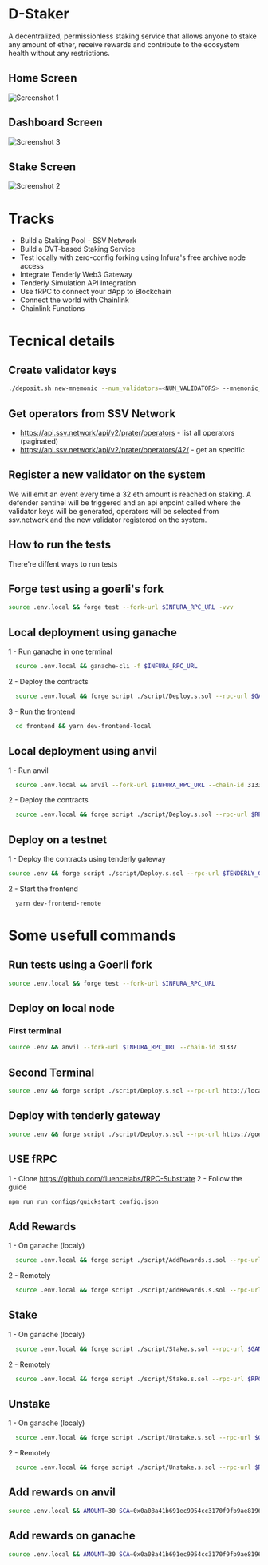 # D-Staker

A decentralized, permissionless staking service that allows anyone to stake any amount of ether, receive rewards and contribute to the ecosystem health without any restrictions.

## Home Screen
![Screenshot 1](./screenshots/screenshot-1.png "Home screen")

## Dashboard Screen
![Screenshot 3](./screenshots/screenshot-3.png "Dashboard screen")

## Stake Screen
![Screenshot 2](./screenshots/screenshot-2.png "Stake screen")

# Tracks
* Build a Staking Pool - SSV Network
* Build a DVT-based Staking Service
* Test locally with zero-config forking using Infura's free archive node access
* Integrate Tenderly Web3 Gateway
* Tenderly Simulation API Integration
* Use fRPC to connect your dApp to Blockchain
* Connect the world with Chainlink
* Chainlink Functions

# Tecnical details
## Create validator keys

```sh
./deposit.sh new-mnemonic --num_validators=<NUM_VALIDATORS> --mnemonic_language=english --chain=<CHAIN_NAME> --folder=<YOUR_FOLDER_PATH>
```

## Get operators from SSV Network
* https://api.ssv.network/api/v2/prater/operators - list all operators (paginated)
* https://api.ssv.network/api/v2/prater/operators/42/ - get an specific

## Register a new validator on the system
We will emit an event every time a 32 eth amount is reached on staking. A defender sentinel will be triggered and an api enpoint called where the validator keys will be generated, operators will be selected from ssv.network and the new validator registered on the system.

## How to run the tests
There're diffent ways to run tests
## Forge test using a goerli's fork
```sh
source .env.local && forge test --fork-url $INFURA_RPC_URL -vvv
```

## Local deployment using ganache
1 - Run ganache in one terminal
```sh
  source .env.local && ganache-cli -f $INFURA_RPC_URL
```

2 - Deploy the contracts
```sh
  source .env.local && forge script ./script/Deploy.s.sol --rpc-url $GANACHE_RPC_URL --broadcast --private-key $GANACHE_PRIVATE_KEY
```

3 - Run the frontend
```sh
  cd frontend && yarn dev-frontend-local
```

## Local deployment using anvil
1 - Run anvil
```sh
  source .env.local && anvil --fork-url $INFURA_RPC_URL --chain-id 31337
```

2 - Deploy the contracts
```sh
  source .env.local && forge script ./script/Deploy.s.sol --rpc-url $RPC_URL --private-key $DEPLOYMENT_PRIVATE_KEY -vvv --broadcast
```

## Deploy on a testnet
1 - Deploy the contracts using tenderly gateway
```sh
source .env && forge script ./script/Deploy.s.sol --rpc-url $TENDERLY_GATEWAY --broadcast --private-key $PRIVATE_KEY --legacy
```

2 - Start the frontend
```sh
  yarn dev-frontend-remote
```

# Some usefull commands

## Run tests using a Goerli fork

```sh
source .env.local && forge test --fork-url $INFURA_RPC_URL
```

## Deploy on local node

### First terminal
```sh
source .env && anvil --fork-url $INFURA_RPC_URL --chain-id 31337
```

## Second Terminal
```sh
source .env && forge script ./script/Deploy.s.sol --rpc-url http://localhost:8545 --private-key 0xac0974bec39a17e36ba4a6b4d238ff944bacb478cbed5efcae784d7bf4f2ff80 --broadcast
```

## Deploy with tenderly gateway
```sh
source .env && forge script ./script/Deploy.s.sol --rpc-url https://goerli.gateway.tenderly.co/4qcCAJIkvm7jWdk51yzcu9 --broadcast --private-key $PRIVATE_KEY --legacy
```

## USE fRPC

1 - Clone https://github.com/fluencelabs/fRPC-Substrate
2 - Follow the guide

```sh
npm run run configs/quickstart_config.json
```

## Add Rewards
1 - On ganache (localy)
```sh
  source .env.local && forge script ./script/AddRewards.s.sol --rpc-url $GANACHE_RPC_URL --broadcast --private-key $GANACHE_PRIVATE_KEY
```

2 - Remotely
```sh
  source .env.local && forge script ./script/AddRewards.s.sol --rpc-url $RPC_URL --broadcast --private-key $PRIVATE_KEY
```

## Stake
1 - On ganache (localy)
```sh
  source .env.local && forge script ./script/Stake.s.sol --rpc-url $GANACHE_RPC_URL --broadcast --private-key $GANACHE_PRIVATE_KEY
```

2 - Remotely
```sh
  source .env.local && forge script ./script/Stake.s.sol --rpc-url $RPC_URL --broadcast --private-key $PRIVATE_KEY
```

## Unstake
1 - On ganache (localy)
```sh
  source .env.local && forge script ./script/Unstake.s.sol --rpc-url $GANACHE_RPC_URL --broadcast --private-key $GANACHE_PRIVATE_KEY
```

2 - Remotely
```sh
  source .env.local && forge script ./script/Unstake.s.sol --rpc-url $RPC_URL --broadcast --private-key $PRIVATE_KEY
```

## Add rewards on anvil
```sh
source .env.local && AMOUNT=30 SCA=0x0a08a41b691ec9954cc3170f9fb9ae819686ba00 forge script ./script/AddRewards.s.sol --rpc-url $ANVIL_RPC_URL --broadcast --private-key $ANVIL_PRIVATE_KEY -vvvv
```

## Add rewards on ganache
```sh
source .env.local && AMOUNT=30 SCA=0x0a08a41b691ec9954cc3170f9fb9ae819686ba00 forge script ./script/AddRewards.s.sol --rpc-url $GANACHE_RPC_URL --broadcast --private-key $GANACHE_PRIVATE_KEY -vvvv
```